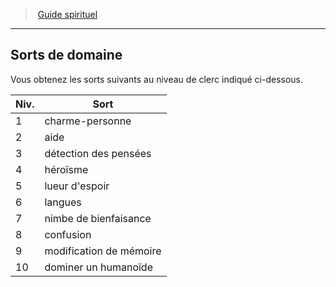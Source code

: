 ﻿---
!GenericItem
Id: cleric_guide_hd.md#sorts-de-domaine
ParentLink: cleric_guide_hd.md#guide-spirituel
Name: Sorts de domaine
ParentName: Guide spirituel
NameLevel: 2
Attributes:
  Name: Sorts de domaine
  Markdown: >+
    ## <!--Name-->Sorts de domaine<!--/Name-->


    Vous obtenez les sorts suivants au niveau de clerc indiqué ci-dessous.


    |Niv.|Sort|

    |---|---|

    |1|charme-personne|

    |2|aide|

    |3|détection des pensées|

    |4|héroïsme|

    |5|lueur d'espoir|

    |6|langues|

    |7|nimbe de bienfaisance|

    |8|confusion|

    |9|modification de mémoire|

    |10|dominer un humanoïde|

AttributesDictionary: >+
  Name: Sorts de domaine

  Markdown: >+

    ## <!--Name-->Sorts de domaine<!--/Name-->





    Vous obtenez les sorts suivants au niveau de clerc indiqué ci-dessous.





    |Niv.|Sort|



    |---|---|



    |1|charme-personne|



    |2|aide|



    |3|détection des pensées|



    |4|héroïsme|



    |5|lueur d'espoir|



    |6|langues|



    |7|nimbe de bienfaisance|



    |8|confusion|



    |9|modification de mémoire|



    |10|dominer un humanoïde|



---
> [Guide spirituel](hd_cleric_guide.md)

---

## Sorts de domaine

Vous obtenez les sorts suivants au niveau de clerc indiqué ci-dessous.

|Niv.|Sort|
|---|---|
|1|charme-personne|
|2|aide|
|3|détection des pensées|
|4|héroïsme|
|5|lueur d'espoir|
|6|langues|
|7|nimbe de bienfaisance|
|8|confusion|
|9|modification de mémoire|
|10|dominer un humanoïde|


